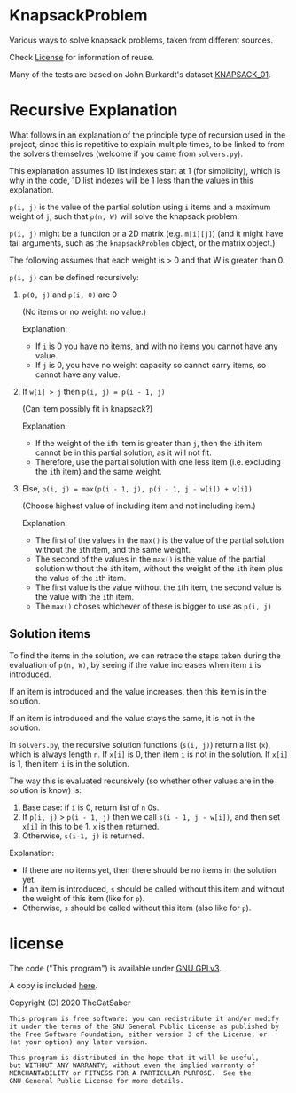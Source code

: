 # KnapsackProblem

Various ways to solve knapsack problems, taken from different sources.

Check [License](#license) for information of reuse.

Many of the tests are based on John Burkardt's dataset
[KNAPSACK_01](https://people.sc.fsu.edu/~jburkardt/datasets/knapsack_01/knapsack_01.html).

# Recursive Explanation

What follows in an explanation of the principle type of recursion used in the project,
since this is repetitive to explain multiple times,
to be linked to from the solvers themselves (welcome if you came from `solvers.py`).

This explanation assumes 1D list indexes start at 1 (for simplicity), which is why in the code,
1D list indexes will be 1 less than the values in this explanation.

`p(i, j)` is the value of the partial solution using
`i` items and a maximum weight of `j`, such that `p(n, W)` will solve the knapsack problem.

`p(i, j)` might be a function or a 2D matrix (e.g. `m[i][j]`) (and it might have tail
arguments, such as the `knapsackProblem` object, or the matrix object.)

The following assumes that each weight is > 0 and that W is greater than 0.

`p(i, j)` can be defined recursively:

1. `p(0, j)` and `p(i, 0)` are 0

    (No items or no weight: no value.)

    Explanation:
    - If `i` is 0 you have no items,
    and with no items you cannot have any value.
    - If `j` is 0, you have no weight capacity so cannot carry items,
    so cannot have any value.

2. If `w[i] > j` then `p(i, j) = p(i - 1, j)`

    (Can item possibly fit in knapsack?)

    Explanation:
    - If the weight of the `i`th item is greater than `j`, then
    the `i`th item cannot be in this partial solution, as it will not fit.
    - Therefore, use the partial solution with one less item
    (i.e. excluding the `i`th item) and the same weight.

3. Else, `p(i, j) = max(p(i - 1, j), p(i - 1, j - w[i]) + v[i])`

    (Choose highest value of including item and not including item.)

    Explanation:
    - The first of the values in the `max()` is the value of the partial solution without
    the `i`th item, and the same weight.
    - The second of the values in the `max()` is the value of the partial solution without
    the `i`th item, without the weight of the `i`th item plus the value of the `i`th item.
    - The first value is the value without the `i`th item, the second value is the value
    with the `i`th item.
    - The `max()` choses whichever of these is bigger to use as `p(i, j)`

## Solution items

To find the items in the solution, we can retrace the steps taken during the
evaluation of `p(n, W)`, by seeing if the value increases when item `i` is introduced.

If an item is introduced and the value increases, then this item is in the solution.

If an item is introduced and the value stays the same, it is not in the solution.

In `solvers.py`, the recursive solution functions (`s(i, j)`) return a list (`x`),
which is always length `n`. If `x[i]` is 0, then item
`i` is not in the solution. If `x[i]` is 1, then item `i` is in the solution.

The way this is evaluated recursively (so whether other values are in the solution is know) is:

1. Base case: if `i` is 0, return list of `n` 0s.
2. If `p(i, j)` > `p(i - 1, j)` then we call `s(i - 1, j - w[i])`,
and then set `x[i]` in this to be 1. `x` is then returned.
3. Otherwise, `s(i-1, j)` is returned.


Explanation:
- If there are no items yet, then there should be no items in the solution yet.
- If an item is introduced, `s` should be called without this item and without
the weight of this item (like for `p`).
- Otherwise, `s` should be called without this item (also like for `p`).

# license

The code ("This program") is available under 
[GNU GPLv3](https://www.gnu.org/licenses/gpl-3.0.en.html).

A copy is included
[here](/LICENSE).
 
Copyright (C) 2020 TheCatSaber

    This program is free software: you can redistribute it and/or modify
    it under the terms of the GNU General Public License as published by
    the Free Software Foundation, either version 3 of the License, or
    (at your option) any later version.

    This program is distributed in the hope that it will be useful,
    but WITHOUT ANY WARRANTY; without even the implied warranty of
    MERCHANTABILITY or FITNESS FOR A PARTICULAR PURPOSE.  See the
    GNU General Public License for more details.